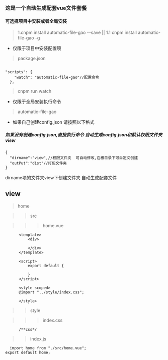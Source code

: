 ### 这是一个自动生成配套vue文件套餐

#### 可选择项目中安装或者全局安装
> 1.cnpm install automatic-file-gao --save     ||    1.1 cnpm install automatic-file-gao -g
- 仅限于项目中安装配置项 
>package.json 
```JS

"scripts": {
    "watch": "automatic-file-gao"//配置命令
  },
```
>cnpm run watch  

- 仅限于全局安装执行命令
>automatic-file-gao

- 如果自己创建config.json 请按照以下格式   
##### 如果没有创建config.json,直接执行命令  自动生成config.json和默认权限文件夹 view
```JS
{
  "dirname":"view",//权限文件夹  可自动修改,在根目录下可自定义创建
  "outPut":"dist"//打包文件夹
}
```
dirname项的文件夹view下创建文件夹 自动生成配套文件
## view
>home

>>src

>>>home.vue
```JS
      <template>
          <div>

          </div>
      </template>

      <script>
          export default {
              
          }
      </script>

      <style scoped>
      @import "../style/index.css";

      </style>
```

>>style

>>>index.css
```JS
      /**css*/

```

>>index.js
```JS
  import home from "./src/home.vue";
export default home;

```
